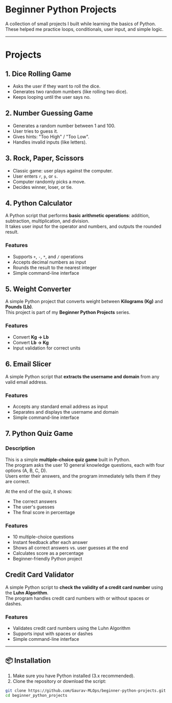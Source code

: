 # Beginner Python Projects

A collection of small projects I built while learning the basics of Python.  
These helped me practice loops, conditionals, user input, and simple logic.

---

# Projects

## 1. Dice Rolling Game
- Asks the user if they want to roll the dice.  
- Generates two random numbers (like rolling two dice).  
- Keeps looping until the user says no.  

## 2. Number Guessing Game
- Generates a random number between 1 and 100.  
- User tries to guess it.  
- Gives hints: "Too High" / "Too Low".  
- Handles invalid inputs (like letters).  

## 3. Rock, Paper, Scissors
- Classic game: user plays against the computer.  
- User enters `r`, `p`, or `s`.  
- Computer randomly picks a move.  
- Decides winner, loser, or tie.  

## 4. Python Calculator

A Python script that performs **basic arithmetic operations**: addition, subtraction, multiplication, and division.  
It takes user input for the operator and numbers, and outputs the rounded result.  

### Features
- Supports `+`, `-`, `*`, and `/` operations  
- Accepts decimal numbers as input  
- Rounds the result to the nearest integer  
- Simple command-line interface 

## 5. Weight Converter

A simple Python project that converts weight between **Kilograms (Kg)** and **Pounds (Lb)**.  
This project is part of my **Beginner Python Projects** series.

### Features
- Convert **Kg → Lb**
- Convert **Lb → Kg**
- Input validation for correct units

## 6. Email Slicer
 
A simple Python script that **extracts the username and domain** from any valid email address.  

### Features
- Accepts any standard email address as input  
- Separates and displays the username and domain  
- Simple command-line interface

## 7. Python Quiz Game  

### Description  
This is a simple **multiple-choice quiz game** built in Python.  
The program asks the user 10 general knowledge questions, each with four options (A, B, C, D).  
Users enter their answers, and the program immediately tells them if they are correct.  

At the end of the quiz, it shows:  
- The correct answers  
- The user's guesses  
- The final score in percentage  

### Features  
- 10 multiple-choice questions  
- Instant feedback after each answer  
- Shows all correct answers vs. user guesses at the end  
- Calculates score as a percentage  
- Beginner-friendly Python project

## Credit Card Validator

A simple Python script to **check the validity of a credit card number** using the **Luhn Algorithm**.  
The program handles credit card numbers with or without spaces or dashes.  

### Features
- Validates credit card numbers using the Luhn Algorithm  
- Supports input with spaces or dashes  
- Simple command-line interface  

---

## 📦 Installation
1. Make sure you have Python installed (3.x recommended).  
2. Clone the repository or download the script:  
```bash
git clone https://github.com/Gaurav-MLOps/beginner-python-projects.git
cd beginner_python_projects


